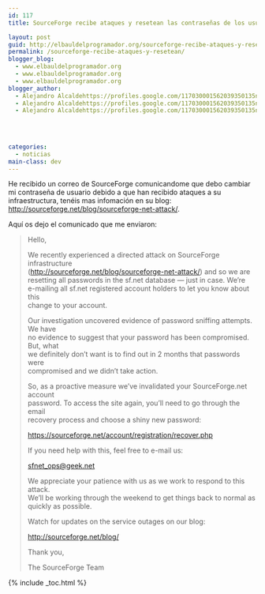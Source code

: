 ```yaml
---
id: 117
title: SourceForge recibe ataques y resetean las contraseñas de los usuarios

layout: post
guid: http://elbauldelprogramador.org/sourceforge-recibe-ataques-y-resetean-las-contrasenas-de-los-usuarios/
permalink: /sourceforge-recibe-ataques-y-resetean/
blogger_blog:
  - www.elbauldelprogramador.org
  - www.elbauldelprogramador.org
  - www.elbauldelprogramador.org
blogger_author:
  - Alejandro Alcaldehttps://profiles.google.com/117030001562039350135noreply@blogger.com
  - Alejandro Alcaldehttps://profiles.google.com/117030001562039350135noreply@blogger.com
  - Alejandro Alcaldehttps://profiles.google.com/117030001562039350135noreply@blogger.com

  
  
  
categories:
  - noticias
main-class: dev
---
```

He recibido un correo de SourceForge comunicandome que debo cambiar mi contraseña de usuario debido a que han recibido ataques a su infraestructura, tenéis mas infomación en su blog: <a target="_blank" href="http://sourceforge.net/blog/sourceforge-net-attack/">http://sourceforge.net/blog/sourceforge-net-attack/</a>.

Aquí os dejo el comunicado que me enviaron:  
  
<!--ad-->

> Hello,
> 
> We recently experienced a directed attack on SourceForge infrastructure  
> (http://sourceforge.net/blog/sourceforge-net-attack/) and so we are  
> resetting all passwords in the sf.net database &#8212; just in case. We&#8217;re  
> e-mailing all sf.net registered account holders to let you know about this  
> change to your account.
> 
> Our investigation uncovered evidence of password sniffing attempts. We have  
> no evidence to suggest that your password has been compromised. But, what  
> we definitely don&#8217;t want is to find out in 2 months that passwords were  
> compromised and we didn&#8217;t take action.
> 
> So, as a proactive measure we&#8217;ve invalidated your SourceForge.net account  
> password. To access the site again, you&#8217;ll need to go through the email  
> recovery process and choose a shiny new password:
> 
> https://sourceforge.net/account/registration/recover.php
> 
> If you need help with this, feel free to e-mail us:
> 
> sfnet_ops@geek.net
> 
> We appreciate your patience with us as we work to respond to this attack.  
> We&#8217;ll be working through the weekend to get things back to normal as  
> quickly as possible.
> 
> Watch for updates on the service outages on our blog:
> 
> http://sourceforge.net/blog/
> 
> Thank you,
> 
> The SourceForge Team 



{% include _toc.html %}
